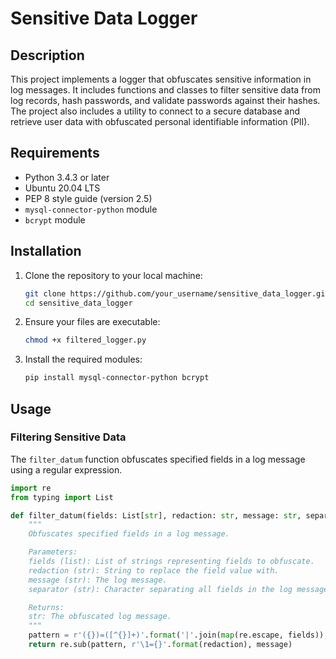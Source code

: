 # Sensitive Data Logger

## Description

This project implements a logger that obfuscates sensitive information in log messages. It includes functions and classes to filter sensitive data from log records, hash passwords, and validate passwords against their hashes. The project also includes a utility to connect to a secure database and retrieve user data with obfuscated personal identifiable information (PII).

## Requirements

- Python 3.4.3 or later
- Ubuntu 20.04 LTS
- PEP 8 style guide (version 2.5)
- `mysql-connector-python` module
- `bcrypt` module

## Installation

1. Clone the repository to your local machine:

    ```sh
    git clone https://github.com/your_username/sensitive_data_logger.git
    cd sensitive_data_logger
    ```

2. Ensure your files are executable:

    ```sh
    chmod +x filtered_logger.py
    ```

3. Install the required modules:

    ```sh
    pip install mysql-connector-python bcrypt
    ```

## Usage

### Filtering Sensitive Data

The `filter_datum` function obfuscates specified fields in a log message using a regular expression.

```python
import re
from typing import List

def filter_datum(fields: List[str], redaction: str, message: str, separator: str) -> str:
    """
    Obfuscates specified fields in a log message.

    Parameters:
    fields (list): List of strings representing fields to obfuscate.
    redaction (str): String to replace the field value with.
    message (str): The log message.
    separator (str): Character separating all fields in the log message.

    Returns:
    str: The obfuscated log message.
    """
    pattern = r'({})=([^{}]+)'.format('|'.join(map(re.escape, fields)), re.escape(separator))
    return re.sub(pattern, r'\1={}'.format(redaction), message)

